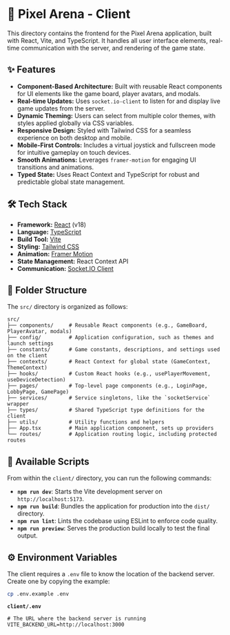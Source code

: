 # 🎨 Pixel Arena - Client

This directory contains the frontend for the Pixel Arena application, built with React, Vite, and TypeScript. It handles all user interface elements, real-time communication with the server, and rendering of the game state.

## ✨ Features

- **Component-Based Architecture:** Built with reusable React components for UI elements like the game board, player avatars, and modals.
- **Real-time Updates:** Uses `socket.io-client` to listen for and display live game updates from the server.
- **Dynamic Theming:** Users can select from multiple color themes, with styles applied globally via CSS variables.
- **Responsive Design:** Styled with Tailwind CSS for a seamless experience on both desktop and mobile.
- **Mobile-First Controls:** Includes a virtual joystick and fullscreen mode for intuitive gameplay on touch devices.
- **Smooth Animations:** Leverages `framer-motion` for engaging UI transitions and animations.
- **Typed State:** Uses React Context and TypeScript for robust and predictable global state management.

## 🛠️ Tech Stack

- **Framework:** [React](https://reactjs.org/) (v18)
- **Language:** [TypeScript](https://www.typescriptlang.org/)
- **Build Tool:** [Vite](https://vitejs.dev/)
- **Styling:** [Tailwind CSS](https://tailwindcss.com/)
- **Animation:** [Framer Motion](https://www.framer.com/motion/)
- **State Management:** React Context API
- **Communication:** [Socket.IO Client](https://socket.io/docs/v4/client-api/)

## 📂 Folder Structure

The `src/` directory is organized as follows:

```
src/
├── components/     # Reusable React components (e.g., GameBoard, PlayerAvatar, modals)
├── config/         # Application configuration, such as themes and launch settings
├── constants/      # Game constants, descriptions, and settings used on the client
├── contexts/       # React Context for global state (GameContext, ThemeContext)
├── hooks/          # Custom React hooks (e.g., usePlayerMovement, useDeviceDetection)
├── pages/          # Top-level page components (e.g., LoginPage, LobbyPage, GamePage)
├── services/       # Service singletons, like the `socketService` wrapper
├── types/          # Shared TypeScript type definitions for the client
├── utils/          # Utility functions and helpers
├── App.tsx         # Main application component, sets up providers
└── routes/         # Application routing logic, including protected routes
```

## 📜 Available Scripts

From within the `client/` directory, you can run the following commands:

- **`npm run dev`**: Starts the Vite development server on `http://localhost:5173`.
- **`npm run build`**: Bundles the application for production into the `dist/` directory.
- **`npm run lint`**: Lints the codebase using ESLint to enforce code quality.
- **`npm run preview`**: Serves the production build locally to test the final output.

## ⚙️ Environment Variables

The client requires a `.env` file to know the location of the backend server. Create one by copying the example:

```sh
cp .env.example .env
```

**`client/.env`**

```env
# The URL where the backend server is running
VITE_BACKEND_URL=http://localhost:3000
```
